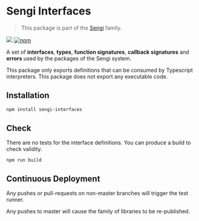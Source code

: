 # Sengi Interfaces
 
> This package is part of the [Sengi](https://github.com/karlhulme/sengi) family.

![](https://github.com/karlhulme/sengi/workflows/CD/badge.svg)
[![npm](https://img.shields.io/npm/v/sengi-interfaces.svg)](https://www.npmjs.com/package/sengi-interfaces)

A set of **interfaces**, **types**, **function signatures**, **callback signatures** and **errors** used by the packages of the Sengi system.

This package only exports definitions that can be consumed by Typescript interpreters.  This package does not export any executable code.

## Installation

```bash
npm install sengi-interfaces
```


## Check

There are no tests for the interface definitions.  You can produce a build to check validity.

```
npm run build
```


## Continuous Deployment

Any pushes or pull-requests on non-master branches will trigger the test runner.

Any pushes to master will cause the family of libraries to be re-published.